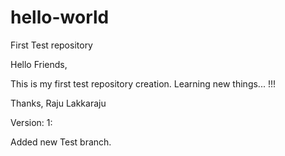 # hello-world
First Test repository

Hello Friends,

This is my first test repository creation. Learning new things... !!!

Thanks,
Raju Lakkaraju

Version: 1:

Added new Test branch.


